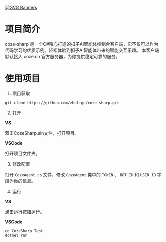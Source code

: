 [![SVG Banners](https://svg-banners.vercel.app/api?type=origin&text1=你好😃，扣子📟&text2=CSharp编写的扣子AI智能体客户端&width=830&height=210)](https://github.com/zhulige/coze-sharp)
# 项目简介
coze-sharp 是一个C#精心打造的扣子AI智能体控制台客户端，它不仅可以作为代码学习的优质示例。轻松体验到扣子AI智能体带来的智能交互乐趣。 本客户端默认接入 coze.cn 官方服务器，为你提供稳定可靠的服务。

# 使用项目

1. 项目获取

```
git clone https://github.com/zhulige/coze-sharp.git
```
2. 打开

**VS**

双击CozeSharp.sln文件，打开项目。

**VSCode**

打开项目文件夹。

3. 修改配置

打开 `CozeAgent.cs` 文件，修改 `CozeAgent` 类中的 `TOKEN` 、 `BOT_ID` 和 `USER_ID` 字段为你的信息。

4. 运行

**VS**

点击运行按钮运行。

**VSCode**
```
cd CozeSharp_Test
dotnet run
```


